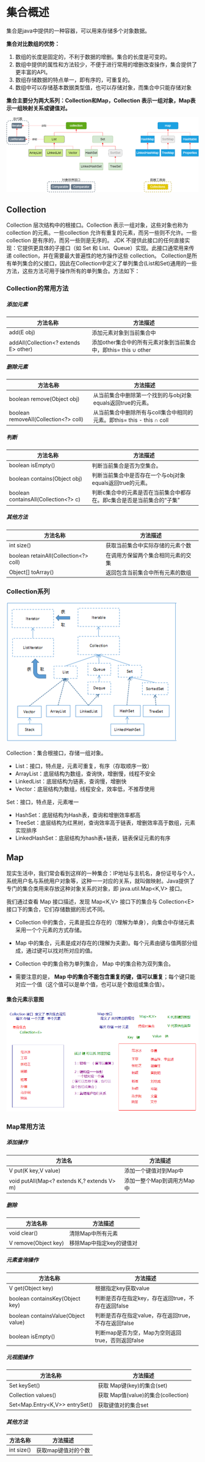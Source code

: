 # 集合概述

集合是java中提供的一种容器，可以用来存储多个对象数据。

**集合对比数组的优势：**

1. 数组的长度是固定的，不利于数据的增删。集合的长度是可变的。
2. 数组中提供的属性和方法较少，不便于进行常用的增删改查操作，集合提供了更丰富的API。
3. 数组存储数据的特点单一，即有序的，可重复的。
4. 数组中可以存储基本数据类型值，也可以存储对象，而集合中只能存储对象

**集合主要分为两大系列：Collection和Map，Collection 表示一组对象，Map表示一组映射关系或键值对。**

![image-20200911124517361](_images/image-20200911124517361.png)

## Collection

Collection 层次结构中的根接口。Collection 表示一组对象，这些对象也称为 collection 的元素。一些collection 允许有重复的元素，而另一些则不允许。一些 collection 是有序的，而另一些则是无序的。
JDK 不提供此接口的任何直接实现：它提供更具体的子接口（如 Set 和 List、Queue）实现。此接口通常用来传递 collection，并在需要最大普遍性的地方操作这些 collection。
Collection是所有单列集合的父接口，因此在Collection中定义了单列集合(List和Set)通用的一些方法，这些方法可用于操作所有的单列集合。方法如下：

### Collection的常用方法

##### 添加元素

| 方法名称 | 方法描述 |
| -------- | -------- |
|add(E obj)|添加元素对象到当前集合中|
|addAll(Collection<? extends E> other)|添加other集合中的所有元素对象到当前集合中，即this= this ∪ other|

##### 删除元素

| 方法名称 | 方法描述 |
| -------- | -------- |
|boolean remove(Object obj)|从当前集合中删除第一个找到的与obj对象equals返回true的元素。|
|boolean removeAll(Collection<?> coll)|从当前集合中删除所有与coll集合中相同的元素。即this= this - this ∩ coll|

##### 判断

| 方法名称                             | 方法描述                                                     |
| ------------------------------------ | ------------------------------------------------------------ |
| boolean isEmpty()                    | 判断当前集合是否为空集合。                                   |
| boolean contains(Object obj)         | 判断当前集合中是否存在一个与obj对象equals返回true的元素。    |
| boolean containsAll(Collection<?> c) | 判断c集合中的元素是否在当前集合中都存在。即c集合是否是当前集合的“子集” |

##### 其他方法

| 方法名称                              | 方法描述                           |
| ------------------------------------- | ---------------------------------- |
| int size()                            | 获取当前集合中实际存储的元素个数   |
| boolean retainAll(Collection<?> coll) | 在调用方保留两个集合相同元素的交集 |
| Object[] toArray()                    | 返回包含当前集合中所有元素的数组   |

### Collection系列

![image-20200912161344042](_images/image-20200912161344042.png)

Collection：集合根接口，存储一组对象。

-   List：接口，特点是，元素可重复，有序（存取顺序一致）
-   ArrayList：底层结构为数组，查询快，增删慢，线程不安全
-   LinkedList：底层结构为链表，查询慢，增删快
-   Vector：底层结构为数组，线程安全，效率低，不推荐使用

Set：接口，特点是，元素唯一

-   HashSet：底层结构为Hash表，查询和增删效率都高
-   TreeSet：底层结构为红黑树，查询效率高于链表，增删效率高于数组，元素实现排序
-   LinkedHashSet：底层结构为hash表+链表，链表保证元素的有序



## Map

现实生活中，我们常会看到这样的一种集合：IP地址与主机名，身份证号与个人，系统用户名与系统用户对象等，这种一一对应的关系，就叫做映射。Java提供了专门的集合类用来存放这种对象关系的对象，即 java.util.Map<K,V> 接口。

我们通过查看 Map 接口描述，发现 Map<K,V> 接口下的集合与 Collection\<E> 接口下的集合，它们存储数据的形式不同。

-   Collection 中的集合，元素是孤立存在的（理解为单身），向集合中存储元素采用一个个元素的方式存储。

-   Map 中的集合，元素是成对存在的(理解为夫妻)。每个元素由键与值两部分组成，通过键可以找对所对应的值。

-   Collection 中的集合称为单列集合， Map 中的集合称为双列集合。

-   需要注意的是， **Map 中的集合不能包含重复的键，值可以重复**；每个键只能对应一个值（这个值可以是单个值，也可以是个数组或集合值）。

#### 集合元素示意图

![image-20200911125412455](_images/image-20200911125412455.png)

### Map常用方法

##### 添加操作

| 方法名                                      | 方法描述                   |
| ------------------------------------------- | -------------------------- |
| V put(K key,V value)                        | 添加一个键值对到Map中      |
| void putAll(Map<? extends K,? extends V> m) | 添加一整个Map到调用方Map中 |

##### 删除

| 方法名称             | 方法描述                 |
| -------------------- | ------------------------ |
| void clear()         | 清除Map中所有元素        |
| V remove(Object key) | 移除Map中指定key的键值对 |

##### 元素查询操作

| 方法名称 | 方法描述 |
| -------- | -------- |
|V get(Object key)|根据指定key获取value|
|boolean containsKey(Object key)|判断是否存在指定key，存在返回true，不存在返回false|
|boolean containsValue(Object value)|判断是否存在指定value，存在返回true，不存在返回false|
|boolean isEmpty()|判断map是否为空，Map为空则返回true，否则返回false|

##### 元视图操作
| 方法名称 | 方法描述 |
| -------- | -------- |
|Set keySet()|获取 Map键(key)的集合(set)|
|Collection values()|获取 Map值(value)的集合(collection)|
|Set<Map.Entry<K,V>> entrySet()|获取键值对的集合set|

##### 其他方法

| 方法名称   | 方法描述            |
| ---------- | ------------------- |
| int size() | 获取map键值对的个数 |

